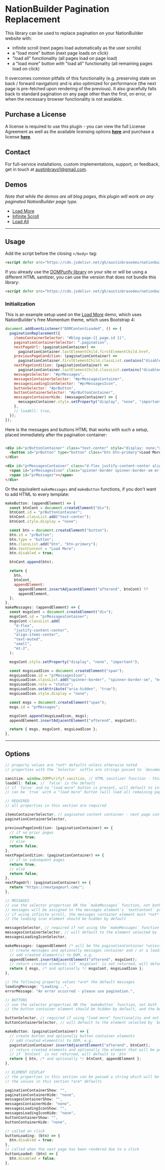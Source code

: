 # NationBuilder Pagination Replacement

This library can be used to replace pagination on your NationBuilder website with:
- infinite scroll (next pages load automatically as the user scrolls)
- a "load more" button (next page loads on click)
- "load all" functionality (all pages load on page load)
- a "load more" button *with* "load all" functionality (all remaining pages load on click)

It overcomes common pitfalls of this functionality (e.g. preserving state on back / forward navigation) and is also optimized for performance (the next page is pre-fetched upon rendering of the previous). It also gracefully falls back to standard pagination on any page other than the first, on error, or when the necessary browser functionality is not available.

## Purchase a License

A license is required to use this plugin - you can view the full License Agreement as well as the available licensing options [**here**](https://github.com/austinbravodev/nationbuilder_pagination_replacement?tab=License-1-ov-file#readme) and purchase a license [**here**](https://www.paypal.com/ncp/payment/328YACFEVSPDQ).

## Contact

For full-service installations, custom implementations, support, or feedback, get in touch at [austinbravo1@gmail.com](mailto:austinbravo1@gmail.com).

## Demos

*Note that while the demos are all blog pages, this plugin will work on any paginated NationBuilder page type.*

- [Load More](https://paginationreplacement-austinbravodev.nationbuilder.com/)
- [Infinite Scroll](https://paginationreplacement-austinbravodev.nationbuilder.com/infinite_scroll)
- [Load All](https://paginationreplacement-austinbravodev.nationbuilder.com/load_all)

---

## Usage

Add the script before the closing `</body>` tag:

```html
<script defer src="https://cdn.jsdelivr.net/gh/austinbravodev/nationbuilder_pagination_replacement/paginationReplacementPurify.min.js"></script>
```

If you already use the [DOMPurify library](https://github.com/cure53/DOMPurify) on your site or will be using a different HTML sanitizer, you can use the version that does not bundle this library:

```html
<script defer src="https://cdn.jsdelivr.net/gh/austinbravodev/nationbuilder_pagination_replacement/paginationReplacement.min.js"></script>
```

### Initialization

This is an example setup used on the [Load More](https://paginationreplacement-austinbravodev.nationbuilder.com/) demo, which uses NationBuilder's free Momentum theme, which uses Bootstrap 4:

```javascript
document.addEventListener("DOMContentLoaded", () => {
  paginationReplacement({
    itemsContainerSelector: "#blog-page-{{ page.id }}",
    paginationContainerSelector: ".pagination",
    nextPageUrl: (paginationContainer) =>
      paginationContainer.lastElementChild.firstElementChild.href,
    previousPageCondition: (paginationContainer) =>
      paginationContainer.firstElementChild.classList.contains("disabled"),
    nextPageCondition: (paginationContainer) =>
      paginationContainer.lastElementChild.classList.contains("disabled"),
    messagesSelector: "#prMessages",
    messagesContainerSelector: "#prMessagesContainer",
    messagesLoadingIconSelector: "#prMessagesIcon",
    buttonSelector: "#prButton",
    buttonContainerSelector: "#prButtonContainer",
    messagesContainerHide: (messagesContainer) => {
      messagesContainer.style.setProperty("display", "none", "important");
    },
    // loadAll: true,
  });
});
```

Here is the messages and buttons HTML that works with such a setup, placed immediately after the pagination container:

```html

<div id="prButtonContainer" class="text-center" style="display: none;">
  <button id="prButton" type="button" class="btn btn-primary">Load More</button>
</div>

<div id="prMessagesContainer" class="d-flex justify-content-center align-items-center text-muted small mt-2" style="display: none !important;">
  <span id="prMessagesIcon" class="spinner-border spinner-border-sm mr-1" role="status" aria-hidden="true" style="display: none;"></span>
  <span id="prMessages"></span>
</div>

```

Or the equivalent `makeMessages` and `makeButton` functions, if you don't want to add HTML to every template:

```javascript
makeButton: (appendElement) => {
  const btnCont = document.createElement("div");
  btnCont.id = "prButtonContainer";
  btnCont.classList.add("text-center");
  btnCont.style.display = "none";

  const btn = document.createElement("button");
  btn.id = "prButton";
  btn.type = "button";
  btn.classList.add("btn", "btn-primary");
  btn.textContent = "Load More";
  btn.disabled = true;

  btnCont.append(btn);

  return {
    btn,
    btnCont,
    appendElement:
      appendElement.insertAdjacentElement("afterend", btnCont) ??
      appendElement,
  };
},
makeMessages: (appendElement) => {
  const msgsCont = document.createElement("div");
  msgsCont.id = "prMessagesContainer";
  msgsCont.classList.add(
    "d-flex",
    "justify-content-center",
    "align-items-center",
    "text-muted",
    "small",
    "mt-2",
  );

  msgsCont.style.setProperty("display", "none", "important");

  const msgsLoadIcon = document.createElement("span");
  msgsLoadIcon.id = "prMessagesIcon";
  msgsLoadIcon.classList.add("spinner-border", "spinner-border-sm", "mr-1");
  msgsLoadIcon.role = "status";
  msgsLoadIcon.setAttribute("aria-hidden", "true");
  msgsLoadIcon.style.display = "none";

  const msgs = document.createElement("span");
  msgs.id = "prMessages";

  msgsCont.append(msgsLoadIcon, msgs);
  appendElement.insertAdjacentElement("afterend", msgsCont);

  return { msgs, msgsCont, msgsLoadIcon };
},
```

---

## Options

```javascript
// property values are *not* defaults unless otherwise noted
// properties with the `Selector` suffix are strings passed to `document.querySelector`

sanitize: window.DOMPurify?.sanitize, // HTML sanitizer function - this value is the default
loadAll: false, // `false` is the default
// if `false` and no "load more" button is present, will default to infinite scroll
// can be `true` with a "load more" button (will load all remaining pages on click)

// REQUIRED
// all properties in this section are required

itemsContainerSelector, // paginated content container - next page contents will be appended to this element
paginationContainerSelector,

previousPageCondition: (paginationContainer) => {
  // if no prior pages
  return true;
  // else
  return false;
},
nextPageCondition: (paginationContainer) => {
  // if no subsequent pages
  return true;
  // else
  return false;
},
nextPageUrl: (paginationContainer) => {
  return "https://nextpageurl.com/";
},

// MESSAGES
// use the selector properties OR the `makeMessages` function, not both
// messages will be assigned to the messages element's `textContent` property, so it's best this element is empty
// if using infinite scroll, the messages container element must *not* be hidden - otherwise, the messages container element should be hidden by default
// the loading icon element should be hidden by default

messagesSelector, // required if not using the `makeMessages` function
messagesContainerSelector, // will default to the element selected by `messagesSelector` if not supplied
messagesLoadingIconSelector,

makeMessages: (appendElement /* will be the paginationContainer *unless* `makeButton` returns a new `appendElement` */) => {
  // create messages and optionally messages container and / or a loading icon elements
  // add created element(s) to DOM, e.g.
  appendElement.insertAdjacentElement("afterend", msgsCont);
  // return created elements (if `msgsCont` is not returned, will default to `msgs`)
  return { msgs, /* and optionally */ msgsCont, msgsLoadIcon };
},

// the following property values *are* the default messages
loadingMessage: "Loading...",
errorMessage: "An error occurred - please use pagination.",

// BUTTONS
// use the selector properties OR the `makeButton` function, not both
// the button container element should be hidden by default, and the button element disabled

buttonSelector, // required if using "load more" functionality and not using the `makeButton` function
buttonContainerSelector, // will default to the element selected by `buttonSelector` if using "load more" functionality and not supplied

makeButton: (paginationContainer) => {
  // create button and optionally button container elements
  // add created element(s) to DOM, e.g.
  pagintationContainer.insertAdjacentElement("afterend", btnCont);
  // return created elements and optionally the element that will be passed as `appendElement` to `makeMessages` (useful to append the messages container to)
  // if `btnCont` is not returned, will default to `btn`
  return { btn, /* and optionally */ btnCont, appendElement };
},

// ELEMENT DISPLAY
// the properties in this section can be passed a string which will be assigned to the element's `style.display` attribute or a function for full control
// the values in this section *are* defaults

paginationContainerShow: "",
paginationContainerHide: "none",
messagesContainerShow: "",
messagesContainerHide: "none",
messagesLoadingIconShow: "",
messagesLoadingIconHide: "none",
buttonContainerShow: "",
buttonContainerHide: "none",

// called on click
buttonLoading: (btn) => {
  btn.disabled = true;
},
// called when the next page has been rendered due to a click
buttonLoaded: (btn) => {
  btn.disabled = false;
},
```